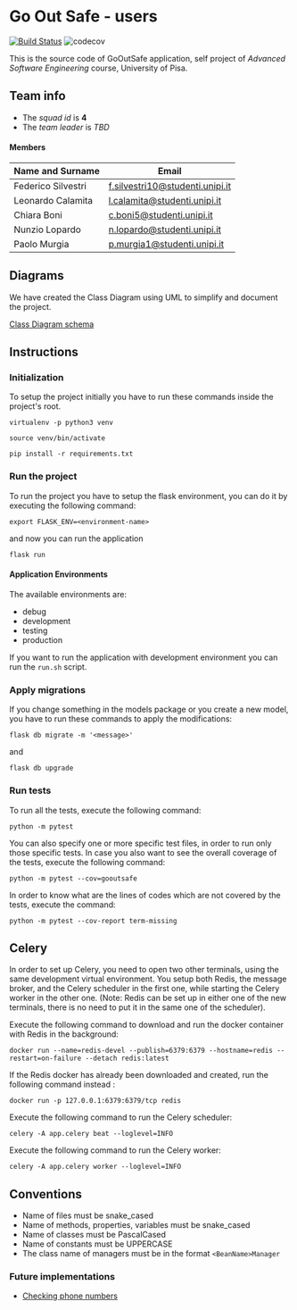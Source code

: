 # Go Out Safe - users

[![Build Status](https://travis-ci.com/federicosilvestri/ase-GoOutSafe-s4.svg?token=wrPAra8ynq6rYZess6c1&branch=master)](https://travis-ci.com/federicosilvestri/ase-GoOutSafe-s4)
![codecov](https://codecov.io/gh/federicosilvestri/ase-GoOutSafe-s4/branch/master/graph/badge.svg?token=WN7CJ8Q74F)

This is the source code of GoOutSafe application, self
project of *Advanced Software Engineering* course,
University of Pisa.
 
## Team info

- The *squad id* is **4**
- The *team leader* is *TBD*

#### Members

|Name and Surname  | Email                         |
|------------------|-------------------------------|
|Federico Silvestri|f.silvestri10@studenti.unipi.it|
|Leonardo Calamita |l.calamita@studenti.unipi.it   |
|Chiara Boni       |c.boni5@studenti.unipi.it      |
|Nunzio Lopardo    |n.lopardo@studenti.unipi.it    |
|Paolo Murgia      |p.murgia1@studenti.unipi.it    |


## Diagrams
We have created the Class Diagram using UML to simplify
and document the project.

[Class Diagram schema](https://app.diagrams.net/#G1fXT6PbLfamFTwbCxVI-jCJrf9b1DjUMB)

## Instructions

### Initialization

To setup the project initially you have to run these commands
inside the project's root.

`virtualenv -p python3 venv`

`source venv/bin/activate`

`pip install -r requirements.txt`

### Run the project

To run the project you have to setup the flask environment,
you can do it by executing the following command:

`export FLASK_ENV=<environment-name>`

and now you can run the application

`flask run`


#### Application Environments

The available environments are:

- debug
- development
- testing
- production

If you want to run the application with development environment
you can run the `run.sh` script.


### Apply migrations

If you change something in the models package or you create a new model,
you have to run these commands to apply the modifications:

`flask db migrate -m '<message>'`

and
 
`flask db upgrade`

### Run tests

To run all the tests, execute the following command:

`python -m pytest`

You can also specify one or more specific test files, in order to run only those specific tests.
In case you also want to see the overall coverage of the tests, execute the following command:

`python -m pytest --cov=gooutsafe`

In order to know what are the lines of codes which are not covered by the tests, execute the command:

`python -m pytest --cov-report term-missing`

## Celery

In order to set up Celery, you need to open two other terminals, using the same development virtual environment. You setup both Redis, the message broker, and the Celery scheduler in the first one, while starting the Celery worker in the other one.
(Note: Redis can be set up in either one of the new terminals, there is no need to put it in the same one of the scheduler).

Execute the following command to download and run the docker container with Redis in the background:

`docker run --name=redis-devel --publish=6379:6379 --hostname=redis --restart=on-failure --detach redis:latest`

If the Redis docker has already been downloaded and created, run the following command instead :

`docker run -p 127.0.0.1:6379:6379/tcp redis`

Execute the following command to run the Celery scheduler:

`celery -A app.celery beat --loglevel=INFO`

Execute the following command to run the Celery worker:

`celery -A app.celery worker --loglevel=INFO`

## Conventions

- Name of files must be snake_cased
- Name of methods, properties, variables must be snake_cased
- Name of classes must be PascalCased 
- Name of constants must be UPPERCASE 
- The class name of managers must be in the format `<BeanName>Manager`

### Future implementations

- [Checking phone numbers](https://pypi.org/project/phonenumbers/)
